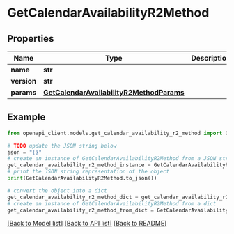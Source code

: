 # GetCalendarAvailabilityR2Method


## Properties

Name | Type | Description | Notes
------------ | ------------- | ------------- | -------------
**name** | **str** |  | 
**version** | **str** |  | [optional] 
**params** | [**GetCalendarAvailabilityR2MethodParams**](GetCalendarAvailabilityR2MethodParams.md) |  | [optional] 

## Example

```python
from openapi_client.models.get_calendar_availability_r2_method import GetCalendarAvailabilityR2Method

# TODO update the JSON string below
json = "{}"
# create an instance of GetCalendarAvailabilityR2Method from a JSON string
get_calendar_availability_r2_method_instance = GetCalendarAvailabilityR2Method.from_json(json)
# print the JSON string representation of the object
print(GetCalendarAvailabilityR2Method.to_json())

# convert the object into a dict
get_calendar_availability_r2_method_dict = get_calendar_availability_r2_method_instance.to_dict()
# create an instance of GetCalendarAvailabilityR2Method from a dict
get_calendar_availability_r2_method_from_dict = GetCalendarAvailabilityR2Method.from_dict(get_calendar_availability_r2_method_dict)
```
[[Back to Model list]](../README.md#documentation-for-models) [[Back to API list]](../README.md#documentation-for-api-endpoints) [[Back to README]](../README.md)


